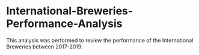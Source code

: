 # International-Breweries-Performance-Analysis
This analysis was performed to review the performance of the International Breweries between 2017-2019. 
